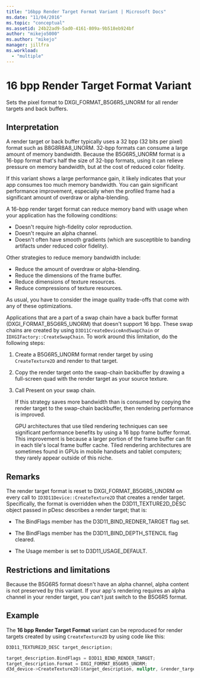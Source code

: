 ```yaml
---
title: "16bpp Render Target Format Variant | Microsoft Docs"
ms.date: "11/04/2016"
ms.topic: "conceptual"
ms.assetid: 24b22ad9-5ad0-4161-809a-9b518eb924bf
author: "mikejo5000"
ms.author: "mikejo"
manager: jillfra
ms.workload:
  - "multiple"
---
```

# 16 bpp Render Target Format Variant
Sets the pixel format to DXGI_FORMAT_B5G6R5_UNORM for all render targets and back buffers.

## Interpretation
 A render target or back buffer typically uses a 32 bpp (32 bits per pixel) format such as B8G8R8A8_UNORM. 32-bpp formats can consume a large amount of memory bandwidth. Because the B5G6R5_UNORM format is a 16-bpp format that's half the size of 32-bpp formats, using it can relieve pressure on memory bandwidth, but at the cost of reduced color fidelity.

 If this variant shows a large performance gain, it likely indicates that your app consumes too much memory bandwidth. You can gain significant performance improvement, especially when the profiled frame had a significant amount of overdraw or alpha-blending.

A 16-bpp render target format can reduce memory band with usage when your application has the following conditions:
- Doesn't require high-fidelity color reproduction.
- Doesn't require an alpha channel.
- Doesn't often have smooth gradients (which are susceptible to banding artifacts under reduced color fidelity).

Other strategies to reduce memory bandwidth include:
- Reduce the amount of overdraw or alpha-blending.
- Reduce the dimensions of the frame buffer.
- Reduce dimensions of texture resources.
- Reduce compressions of texture resources.

As usual, you have to consider the image quality trade-offs that come with any of these optimizations.

Applications that are a part of a swap chain have a back buffer format (DXGI_FORMAT_B5G6R5_UNORM) that doesn't support 16 bpp. These swap chains are created by using `D3D11CreateDeviceAndSwapChain` or `IDXGIFactory::CreateSwapChain`. To work around this limitation, do the following steps:
1. Create a B5G6R5_UNORM format render target by using `CreateTexture2D` and render to that target.
2. Copy the render target onto the swap-chain backbuffer by drawing a full-screen quad with the render target as your source texture.
3. Call Present on your swap chain.

   If this strategy saves more bandwidth than is consumed by copying the render target to the swap-chain backbuffer, then rendering performance is improved.

   GPU architectures that use tiled rendering techniques can see significant performance benefits by using a 16 bpp frame buffer format. This improvement is because a larger portion of the frame buffer can fit in each tile's local frame buffer cache. Tiled rendering architectures are sometimes found in GPUs in mobile handsets and tablet computers; they rarely appear outside of this niche.

## Remarks
 The render target format is reset to DXGI_FORMAT_B5G6R5_UNORM on every call to `ID3D11Device::CreateTexture2D` that creates a render target. Specifically, the format is overridden when the D3D11_TEXTURE2D_DESC object passed in pDesc describes a render target; that is:

- The BindFlags member has the D3D11_BIND_REDNER_TARGET flag set.

- The BindFlags member has the D3D11_BIND_DEPTH_STENCIL flag cleared.

- The Usage member is set to D3D11_USAGE_DEFAULT.

## Restrictions and limitations
 Because the B5G6R5 format doesn't have an alpha channel, alpha content is not preserved by this variant. If your app's rendering requires an alpha channel in your render target, you can't just switch to the B5G6R5 format.

## Example
 The **16 bpp Render Target Format** variant can be reproduced for render targets created by using `CreateTexture2D` by using code like this:

```cpp
D3D11_TEXTURE2D_DESC target_description;

target_description.BindFlags = D3D11_BIND_RENDER_TARGET;
target_description.Format = DXGI_FORMAT_B5G6R5_UNORM;
d3d_device->CreateTexture2D(&target_description, nullptr, &render_target);
```
